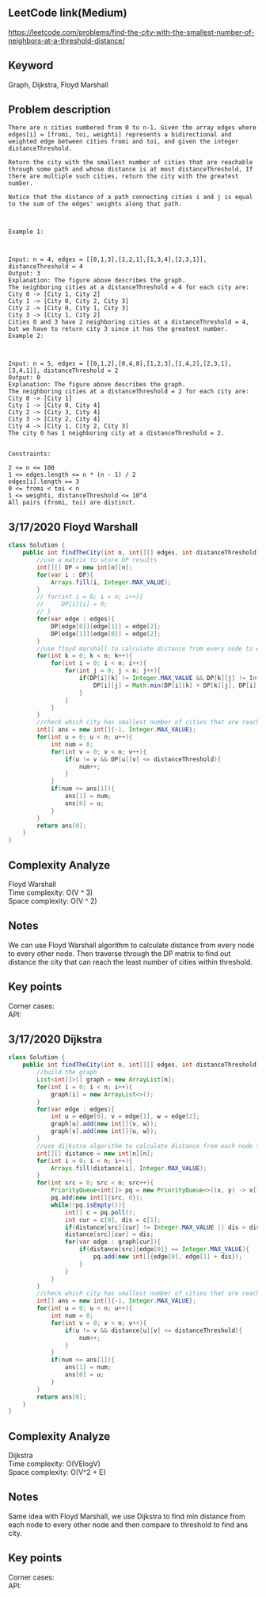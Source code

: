 ## LeetCode link(Medium)
https://leetcode.com/problems/find-the-city-with-the-smallest-number-of-neighbors-at-a-threshold-distance/

## Keyword
Graph, Dijkstra, Floyd Marshall

## Problem description
```
There are n cities numbered from 0 to n-1. Given the array edges where edges[i] = [fromi, toi, weighti] represents a bidirectional and weighted edge between cities fromi and toi, and given the integer distanceThreshold.

Return the city with the smallest number of cities that are reachable through some path and whose distance is at most distanceThreshold, If there are multiple such cities, return the city with the greatest number.

Notice that the distance of a path connecting cities i and j is equal to the sum of the edges' weights along that path.

 

Example 1:



Input: n = 4, edges = [[0,1,3],[1,2,1],[1,3,4],[2,3,1]], distanceThreshold = 4
Output: 3
Explanation: The figure above describes the graph. 
The neighboring cities at a distanceThreshold = 4 for each city are:
City 0 -> [City 1, City 2] 
City 1 -> [City 0, City 2, City 3] 
City 2 -> [City 0, City 1, City 3] 
City 3 -> [City 1, City 2] 
Cities 0 and 3 have 2 neighboring cities at a distanceThreshold = 4, but we have to return city 3 since it has the greatest number.
Example 2:



Input: n = 5, edges = [[0,1,2],[0,4,8],[1,2,3],[1,4,2],[2,3,1],[3,4,1]], distanceThreshold = 2
Output: 0
Explanation: The figure above describes the graph. 
The neighboring cities at a distanceThreshold = 2 for each city are:
City 0 -> [City 1] 
City 1 -> [City 0, City 4] 
City 2 -> [City 3, City 4] 
City 3 -> [City 2, City 4]
City 4 -> [City 1, City 2, City 3] 
The city 0 has 1 neighboring city at a distanceThreshold = 2.
 

Constraints:

2 <= n <= 100
1 <= edges.length <= n * (n - 1) / 2
edges[i].length == 3
0 <= fromi < toi < n
1 <= weighti, distanceThreshold <= 10^4
All pairs (fromi, toi) are distinct.
```
## 3/17/2020 Floyd Warshall

```java
class Solution {
    public int findTheCity(int n, int[][] edges, int distanceThreshold) {
        //use a matrix to store DP results
        int[][] DP = new int[n][n];
        for(var i : DP){
            Arrays.fill(i, Integer.MAX_VALUE);
        }
        // for(int i = 0; i < n; i++){
        //     DP[i][i] = 0;
        // }
        for(var edge : edges){
            DP[edge[0]][edge[1]] = edge[2];
            DP[edge[1]][edge[0]] = edge[2];
        }
        //use floyd marshall to calculate distance from every node to every other node
        for(int k = 0; k < n; k++){
            for(int i = 0; i < n; i++){
                for(int j = 0; j < n; j++){
                    if(DP[i][k] != Integer.MAX_VALUE && DP[k][j] != Integer.MAX_VALUE){
                        DP[i][j] = Math.min(DP[i][k] + DP[k][j], DP[i][j]);
                    }
                }
            }
        }
        //check which city has smallest number of cities that are reachable
        int[] ans = new int[]{-1, Integer.MAX_VALUE};
        for(int u = 0; u < n; u++){
            int num = 0;
            for(int v = 0; v < n; v++){
                if(u != v && DP[u][v] <= distanceThreshold){
                    num++;
                }
            }
            if(num <= ans[1]){
                ans[1] = num;
                ans[0] = u;
            }
        }
        return ans[0];
    }
}
```

## Complexity Analyze
Floyd Warshall\
Time complexity: O(V ^ 3)\
Space complexity: O(V ^ 2)

## Notes
We can use Floyd Warshall algorithm to calculate distance from every node to every other node. Then traverse through the DP matrix to find out distance the city that can reach the least number of cities within threshold.

## Key points
Corner cases:\
API:

## 3/17/2020 Dijkstra

```Java
class Solution {
    public int findTheCity(int n, int[][] edges, int distanceThreshold) {
        //build the graph
        List<int[]>[] graph = new ArrayList[n];
        for(int i = 0; i < n; i++){
            graph[i] = new ArrayList<>();
        }
        for(var edge : edges){
            int u = edge[0], v = edge[1], w = edge[2];
            graph[u].add(new int[]{v, w});
            graph[v].add(new int[]{u, w});
        }
        //use dijkstra algorithm to calculate distance from each node to every other node
        int[][] distance = new int[n][n];
        for(int i = 0; i < n; i++){
            Arrays.fill(distance[i], Integer.MAX_VALUE);
        }
        for(int src = 0; src < n; src++){
            PriorityQueue<int[]> pq = new PriorityQueue<>((x, y) -> x[1] - y[1]);
            pq.add(new int[]{src, 0});
            while(!pq.isEmpty()){
                int[] c = pq.poll();
                int cur = c[0], dis = c[1];
                if(distance[src][cur] != Integer.MAX_VALUE || dis > distanceThreshold) continue;
                distance[src][cur] = dis;
                for(var edge : graph[cur]){
                    if(distance[src][edge[0]] == Integer.MAX_VALUE){
                        pq.add(new int[]{edge[0], edge[1] + dis});
                    }
                }
            }
        }
        //check which city has smallest number of cities that are reachable
        int[] ans = new int[]{-1, Integer.MAX_VALUE};
        for(int u = 0; u < n; u++){
            int num = 0;
            for(int v = 0; v < n; v++){
                if(u != v && distance[u][v] <= distanceThreshold){
                    num++;
                }
            }
            if(num <= ans[1]){
                ans[1] = num;
                ans[0] = u;
            }
        }
        return ans[0];
    }
}
```

## Complexity Analyze
Dijkstra\
Time complexity: O(VElogV)\
Space complexity: O(V^2 + E)

## Notes
Same idea with Floyd Marshall, we use Dijkstra to find min distance from each node to every other node and then compare to threshold to find ans city.

## Key points
Corner cases:\
API: 